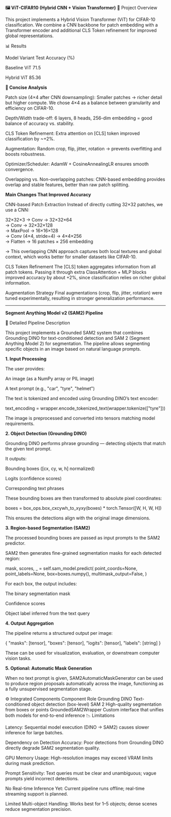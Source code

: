 **🖼️ ViT-CIFAR10 (Hybrid CNN + Vision Transformer)**
📌 Project Overview

This project implements a Hybrid Vision Transformer (ViT) for CIFAR-10 classification.
We combine a CNN backbone for patch embedding with a Transformer encoder and additional CLS Token refinement for improved global representations.

📊 Results

Model Variant	Test Accuracy (%)

Baseline ViT 	71.5

Hybrid ViT 	85.36

**🔑 Concise Analysis**

Patch size (4×4 after CNN downsampling): Smaller patches → richer detail but higher compute. We chose 4×4 as a balance between granularity and efficiency on CIFAR-10.

Depth/Width trade-off: 6 layers, 8 heads, 256-dim embedding = good balance of accuracy vs. stability.

CLS Token Refinement: Extra attention on [CLS] token improved classification by ~+2%.

Augmentation: Random crop, flip, jitter, rotation → prevents overfitting and boosts robustness.

Optimizer/Scheduler: AdamW + CosineAnnealingLR ensures smooth convergence.

Overlapping vs. Non-overlapping patches: CNN-based embedding provides overlap and stable features, better than raw patch splitting.

**Main Changes That Improved Accuracy**

CNN-based Patch Extraction
Instead of directly cutting 32×32 patches, we use a CNN:

32×32×3 → Conv → 32×32×64  
         → Conv → 32×32×128  
         → MaxPool → 16×16×128  
         → Conv (4×4, stride=4) → 4×4×256  
         → Flatten → 16 patches × 256 embedding  


→ This overlapping CNN approach captures both local textures and global context, which works better for smaller datasets like CIFAR-10.

CLS Token Refinement
The [CLS] token aggregates information from all patch tokens. Passing it through extra ClassAttention + MLP blocks improved accuracy by about +2%, since classification relies on richer global information.

Augmentation Strategy
Final augmentations (crop, flip, jitter, rotation) were tuned experimentally, resulting in stronger generalization performance.
***********************************************************************************************************************************************************************************************************
**Segment Anything Model v2 (SAM2) Pipeline**

🧠 Detailed Pipeline Description

This project implements a Grounded SAM2 system that combines Grounding DINO for text-conditioned detection and SAM 2 (Segment Anything Model 2) for segmentation.
The pipeline allows segmenting specific objects in an image based on natural language prompts.

**1. Input Processing**

The user provides:

An image (as a NumPy array or PIL image)

A text prompt (e.g., "car", "tyre", "helmet")

The text is tokenized and encoded using Grounding DINO’s text encoder:

text_encoding = wrapper.encode_tokenized_text(wrapper.tokenize(["tyre"]))


The image is preprocessed and converted into tensors matching model requirements.

**2. Object Detection (Grounding DINO)**

Grounding DINO performs phrase grounding — detecting objects that match the given text prompt.

It outputs:

Bounding boxes ([cx, cy, w, h] normalized)

Logits (confidence scores)

Corresponding text phrases

These bounding boxes are then transformed to absolute pixel coordinates:

boxes = box_ops.box_cxcywh_to_xyxy(boxes) * torch.Tensor([W, H, W, H])


This ensures the detections align with the original image dimensions.

**3. Region-based Segmentation (SAM2)**

The processed bounding boxes are passed as input prompts to the SAM2 predictor.

SAM2 then generates fine-grained segmentation masks for each detected region:

mask, scores, _ = self.sam_model.predict(
    point_coords=None,
    point_labels=None,
    box=boxes.numpy(),
    multimask_output=False,
)


For each box, the output includes:

The binary segmentation mask

Confidence scores

Object label inferred from the text query

**4. Output Aggregation**

The pipeline returns a structured output per image:

{
  "masks": [tensor],
  "boxes": [tensor],
  "logits": [tensor],
  "labels": [string]
}


These can be used for visualization, evaluation, or downstream computer vision tasks.

**5. Optional: Automatic Mask Generation**

When no text prompt is given, SAM2AutomaticMaskGenerator can be used to produce region proposals automatically across the image, functioning as a fully unsupervised segmentation stage.

⚙️ Integrated Components
Component	Role
Grounding DINO	Text-conditioned object detection (box-level)
SAM 2	High-quality segmentation from boxes or points
GroundedSAM2Wrapper	Custom interface that unifies both models for end-to-end inference
📉 Limitations

Latency: Sequential model execution (DINO → SAM2) causes slower inference for large batches.

Dependency on Detection Accuracy: Poor detections from Grounding DINO directly degrade SAM2 segmentation quality.

GPU Memory Usage: High-resolution images may exceed VRAM limits during mask prediction.

Prompt Sensitivity: Text queries must be clear and unambiguous; vague prompts yield incorrect detections.

No Real-time Inference Yet: Current pipeline runs offline; real-time streaming support is planned.

Limited Multi-object Handling: Works best for 1–5 objects; dense scenes reduce segmentation precision.
